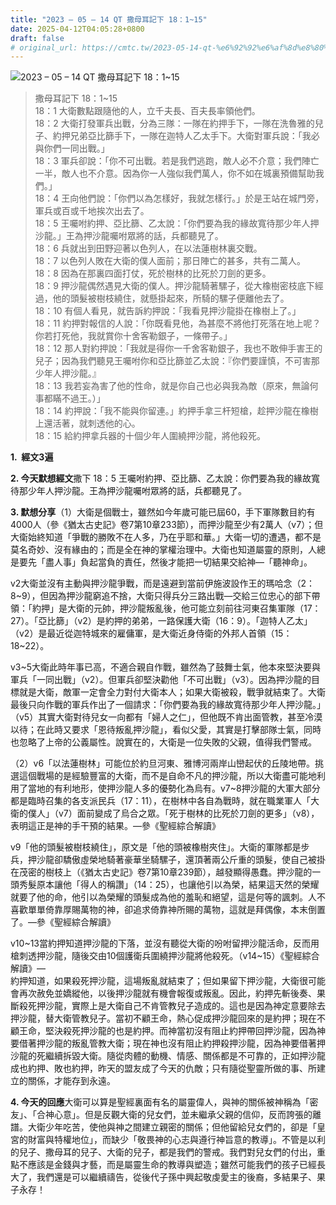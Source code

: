 ```yaml
---
title: "2023 – 05 – 14 QT 撒母耳記下 18：1~15"
date: 2025-04-12T04:05:28+0800
draft: false
# original_url: https://cmtc.tw/2023-05-14-qt-%e6%92%92%e6%af%8d%e8%80%b3%e8%a8%98%e4%b8%8b-18%ef%bc%9a115
---
```


![2023 – 05 – 14 QT 撒母耳記下 18：1\~15](/images/qt.jpg  "2023 – 05 – 14 QT 撒母耳記下 18：1\~15")

> 撒母耳記下 18：1\~15  
> 18：1 大衛數點跟隨他的人，立千夫長、百夫長率領他們。  
> 18：2 大衛打發軍兵出戰，分為三隊：一隊在約押手下，一隊在洗魯雅的兒子、約押兄弟亞比篩手下，一隊在迦特人乙太手下。大衛對軍兵說：「我必與你們一同出戰。」  
> 18：3 軍兵卻說：「你不可出戰。若是我們逃跑，敵人必不介意；我們陣亡一半，敵人也不介意。因為你一人強似我們萬人，你不如在城裏預備幫助我們。」  
> 18：4 王向他們說：「你們以為怎樣好，我就怎樣行。」於是王站在城門旁，軍兵或百或千地挨次出去了。  
> 18：5 王囑咐約押、亞比篩、乙太說：「你們要為我的緣故寬待那少年人押沙龍。」王為押沙龍囑咐眾將的話，兵都聽見了。  
> 18：6 兵就出到田野迎著以色列人，在以法蓮樹林裏交戰。  
> 18：7 以色列人敗在大衛的僕人面前；那日陣亡的甚多，共有二萬人。  
> 18：8 因為在那裏四面打仗，死於樹林的比死於刀劍的更多。  
> 18：9 押沙龍偶然遇見大衛的僕人。押沙龍騎著騾子，從大橡樹密枝底下經過，他的頭髮被樹枝繞住，就懸掛起來，所騎的騾子便離他去了。  
> 18：10 有個人看見，就告訴約押說：「我看見押沙龍掛在橡樹上了。」  
> 18：11 約押對報信的人說：「你既看見他，為甚麼不將他打死落在地上呢？你若打死他，我就賞你十舍客勒銀子，一條帶子。」  
> 18：12 那人對約押說：「我就是得你一千舍客勒銀子，我也不敢伸手害王的兒子；因為我們聽見王囑咐你和亞比篩並乙太說：『你們要謹慎，不可害那少年人押沙龍。』  
> 18：13 我若妄為害了他的性命，就是你自己也必與我為敵（原來，無論何事都瞞不過王。）」  
> 18：14 約押說：「我不能與你留連。」約押手拿三杆短槍，趁押沙龍在橡樹上還活著，就刺透他的心。  
> 18：15 給約押拿兵器的十個少年人圍繞押沙龍，將他殺死。

**1.  經文3遍**

**2. 今天默想經文**撒下 18：5 王囑咐約押、亞比篩、乙太說：你們要為我的緣故寬待那少年人押沙龍。王為押沙龍囑咐眾將的話，兵都聽見了。

**3. 默想分享**（1）大衛是個戰士，雖然如今年歲可能已屆60，手下軍隊數目約有4000人（參《猶太古史記》卷7第10章233節），而押沙龍至少有2萬人（v7）；但大衛始終知道「爭戰的勝敗不在人多，乃在乎耶和華。」大衛一切的遭遇，都不是莫名奇妙、沒有緣由的；而是全在神的掌權治理中。大衛也知道屬靈的原則，人總是要先「盡人事」負起當負的責任，然後才能把一切結果交給神—「聽神命」。

v2大衛並沒有主動與押沙龍爭戰，而是遠避到當前伊施波設作王的瑪哈念（2：8\~9），但因為押沙龍窮追不捨，大衛只得兵分三路出戰—交給三位忠心的部下帶領：「約押」是大衛的元帥，押沙龍叛亂後，他可能立刻前往河東召集軍隊（17：27）。「亞比篩」（v2）是約押的弟弟，一路保護大衛（16：9）。「迦特人乙太」（v2）是最近從迦特城來的雇傭軍，是大衛近身侍衛的外邦人首領（15：18\~22）。

v3\~5大衛此時年事已高，不適合親自作戰，雖然為了鼓舞士氣，他本來堅決要與軍兵「一同出戰」（v2）。但軍兵卻堅決勸他「不可出戰」（v3）。因為押沙龍的目標就是大衛，敵軍一定會全力對付大衛本人；如果大衛被殺，戰爭就結束了。大衛最後只向作戰的軍兵作出了一個請求：「你們要為我的緣故寬待那少年人押沙龍。」（v5）其實大衛對待兒女一向都有「婦人之仁」，但他既不肯出面管教，甚至冷漠以待；在此時又要求「恩待叛亂押沙龍」，看似父愛，其實是打擊部隊士氣，同時也忽略了上帝的公義屬性。說實在的，大衛是一位失敗的父親，值得我們警戒。

（2）v6「以法蓮樹林」可能位於約旦河東、雅博河兩岸山巒起伏的丘陵地帶。挑選這個戰場的是經驗豐富的大衛，而不是自命不凡的押沙龍，所以大衛盡可能地利用了當地的有利地形，使押沙龍人多的優勢化為烏有。v7\~8押沙龍的大軍大部分都是臨時召集的各支派民兵（17：11），在樹林中各自為戰時，就在職業軍人「大衛的僕人」（v7）面前變成了烏合之眾。「死于樹林的比死於刀劍的更多」（v8），表明這正是神的手干預的結果。—參《聖經綜合解讀》

v9「他的頭髮被樹枝繞住」，原文是「他的頭被橡樹夾住」。大衛的軍隊都是步兵，押沙龍卻驕傲虛榮地騎著豪華坐騎騾子，還頂著兩公斤重的頭髮，使自己被掛在茂密的樹枝上（《猶太古史記》卷7第10章239節），越發顯得愚蠢。押沙龍的一頭秀髮原本讓他「得人的稱讚」（14：25），也讓他引以為榮，結果這天然的榮耀就要了他的命，他引以為榮耀的頭髮成為他的羞恥和絕望，這是何等的諷刺。人不喜歡單單倚靠厚賜萬物的神，卻追求倚靠神所賜的萬物，這就是拜偶像，本末倒置了。—參《聖經綜合解讀》

v10\~13當約押知道押沙龍的下落，並沒有聽從大衛的吩咐留押沙龍活命，反而用槍刺透押沙龍，隨後交由10個護衛兵圍繞押沙龍將他殺死。（v14\~15）《聖經綜合解讀》—  
約押知道，如果殺死押沙龍，這場叛亂就結束了；但如果留下押沙龍，大衛很可能會再次赦免並嬌縱他，以後押沙龍就有機會報復或叛亂。因此，約押先斬後奏、果斷殺死押沙龍，實際上是大衛自己不肯管教兒子造成的。這也是因為神定意要除去押沙龍，替大衛管教兒子。當初不顧王命，熱心促成押沙龍回來的是約押；現在不顧王命，堅決殺死押沙龍的也是約押。而神當初沒有阻止約押帶回押沙龍，因為神要借著押沙龍的叛亂管教大衛；現在神也沒有阻止約押殺押沙龍，因為神要借著押沙龍的死繼續拆毀大衛。隨從肉體的動機、情感、關係都是不可靠的，正如押沙龍成也約押、敗也約押，昨天的盟友成了今天的仇敵；只有隨從聖靈所做的事、所建立的關係，才能存到永遠。

**4. 今天的回應**大衛可以算是聖經裏面有名的屬靈偉人，與神的關係被神稱為「密友」、「合神心意」。但是反觀大衛的兒女們，並未繼承父親的信仰，反而誇張的離譜。大衛少年吃苦，使他與神之間建立親密的關係；但他留給兒女們的，卻是「皇宮的財富與特權地位」，而缺少「敬畏神的心志與遵行神旨意的教導」。不管是以利的兒子、撒母耳的兒子、大衛的兒子，都是我們的警戒。我們對兒女們的付出，重點不應該是金錢與才藝，而是屬靈生命的教導與塑造；雖然可能我們的孩子已經長大了，我們還是可以繼續禱告，從後代子孫中興起敬虔愛主的後裔，多結果子、果子永存！